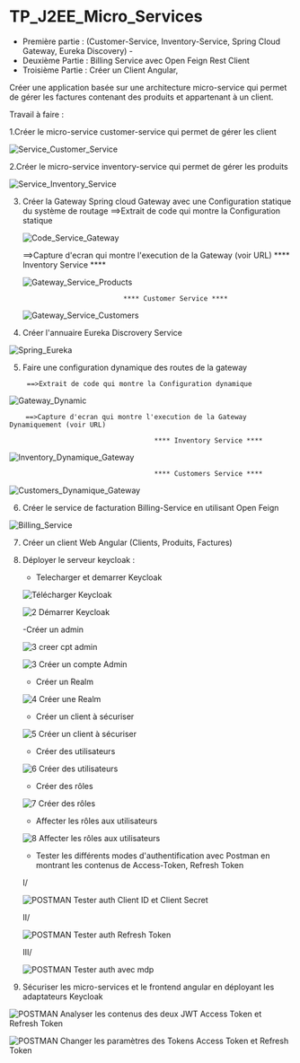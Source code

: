 # TP_J2EE_Micro_Services
- Première partie : (Customer-Service, Inventory-Service, Spring Cloud Gateway, Eureka Discovery) - 
- Deuxième Partie : Billing Service avec Open Feign Rest Client
- Troisième Partie :      Créer un Client Angular, 

Créer une application basée sur une architecture micro-service qui permet de gérer les factures contenant des produits et appartenant à un client.

Travail à faire :


1.Créer le micro-service customer-service qui permet de gérer les client

![Service_Customer_Service](https://user-images.githubusercontent.com/74791123/206469138-e046e9cd-7ca8-4374-a34d-26f2251ef9a7.PNG)

2.Créer le micro-service inventory-service qui permet de gérer les produits

![Service_Inventory_Service](https://user-images.githubusercontent.com/74791123/206469581-41b923b1-6a4b-4b65-9d68-db1e12731e71.PNG)

3. Créer la Gateway Spring cloud Gateway avec une Configuration statique du système de routage
      ==>Extrait de code qui montre la Configuration statique
      
      ![Code_Service_Gateway](https://user-images.githubusercontent.com/74791123/206472850-9347d7ec-42eb-44c4-a24c-b02ff65ddb4b.PNG)
      
      ==>Capture d'ecran qui montre l'execution de la Gateway (voir URL)
                                **** Inventory Service ****
                                
      ![Gateway_Service_Products](https://user-images.githubusercontent.com/74791123/206473722-8399293e-fa89-4949-95e8-db8827e881bf.PNG)
      
                                **** Customer Service ****
                                
      ![Gateway_Service_Customers](https://user-images.githubusercontent.com/74791123/206474730-551c1175-f0ce-4fab-a723-6b8e4a29c92f.PNG)

4. Créer l'annuaire Eureka Discrovery Service

![Spring_Eureka](https://user-images.githubusercontent.com/74791123/206470101-48dd7129-50dc-4be3-ad36-c8fd0d331e46.PNG)

5. Faire une configuration dynamique des routes de la gateway

        ==>Extrait de code qui montre la Configuration dynamique
        
![Gateway_Dynamic](https://user-images.githubusercontent.com/74791123/206479030-7529e3a9-7cfe-46a2-bdab-6e579f5e8975.PNG)


        ==>Capture d'ecran qui montre l'execution de la Gateway Dynamiquement (voir URL)
        
                                        **** Inventory Service ****
                                        
![Inventory_Dynamique_Gateway](https://user-images.githubusercontent.com/74791123/206479091-6b02e8d3-0e02-4387-b9be-de5b57165566.PNG)

                                        **** Customers Service ****
                                        
![Customers_Dynamique_Gateway](https://user-images.githubusercontent.com/74791123/206479204-98c98886-6538-4c6a-8b5e-f759e21ceb87.PNG)


6. Créer le service de facturation Billing-Service en utilisant Open Feign

![Billing_Service](https://user-images.githubusercontent.com/103313351/217521924-eabf07dd-7e9e-45aa-ba5c-71c56fcc0f40.PNG)


7. Créer un client Web Angular (Clients, Produits, Factures)



8. Déployer le serveur keycloak :
     - Telecharger et demarrer Keycloak
     
     ![Télécharger Keycloak](https://user-images.githubusercontent.com/103313351/219463080-8bf2f479-9f9e-4901-aa70-68b9a310f911.PNG)


      ![2  Démarrer Keycloak](https://user-images.githubusercontent.com/103313351/219461544-5f090573-95e4-4ba1-90e4-132263af70de.PNG)
      
      -Créer un admin
      
      ![3  creer cpt admin](https://user-images.githubusercontent.com/103313351/219461645-0f36a434-3943-4344-85ed-5f27ca8bb0fc.PNG)

      ![3  Créer un compte Admin](https://user-images.githubusercontent.com/103313351/219461742-370f8c56-b0ba-4d61-8ef7-ea714550bd20.PNG)


     - Créer un Realm
     
     ![4  Créer une Realm](https://user-images.githubusercontent.com/103313351/219461721-70f3612a-4841-48b6-9225-36e6cea4c11b.PNG)

     
     - Créer un client à sécuriser
     
     ![5  Créer un client à sécuriser](https://user-images.githubusercontent.com/103313351/219461797-6ec21010-21ce-4db8-bbf9-4692957257f2.PNG)

     
     - Créer des utilisateurs
     
     ![6  Créer des utilisateurs](https://user-images.githubusercontent.com/103313351/219461823-a38ed1ca-eec4-4906-ac03-d1bfec73da34.PNG)

     
     - Créer des rôles
     
     ![7  Créer des rôles](https://user-images.githubusercontent.com/103313351/219461864-7b1447de-46cb-4288-af6c-456ea0d401f2.PNG)

     
     - Affecter les rôles aux utilisateurs
     
     ![8  Affecter les rôles aux utilisateurs](https://user-images.githubusercontent.com/103313351/219461900-df90a11e-6a21-4976-8728-225e7c2886c9.PNG)

     
     - Tester les différents modes d'authentification avec Postman en montrant les contenus de Access-Token, Refresh Token 
     
     I/
     
     ![POSTMAN Tester auth Client ID et Client Secret](https://user-images.githubusercontent.com/103313351/219462151-a8173f31-4f7e-4711-9ffd-d9395e532ee1.PNG)


      II/
      
      ![POSTMAN Tester auth Refresh Token](https://user-images.githubusercontent.com/103313351/219462214-b3a5bc41-b133-45d9-bf67-d799159f03db.PNG)
      
      III/
      
      ![POSTMAN  Tester auth avec mdp](https://user-images.githubusercontent.com/103313351/219462318-a763c1d7-058f-4e3f-ae3c-c7dbd880f404.PNG)
     
9. Sécuriser les micro-services et le frontend angular en déployant les adaptateurs Keycloak

![POSTMAN Analyser les contenus des deux JWT Access Token et Refresh Token](https://user-images.githubusercontent.com/103313351/219462425-a5260501-fb74-4567-a8a1-0489bed9ca87.PNG)


![POSTMAN Changer les paramètres des Tokens Access Token et Refresh Token](https://user-images.githubusercontent.com/103313351/219462447-e2d3a55d-cf24-49cc-8059-44d5134b4fa1.PNG)
